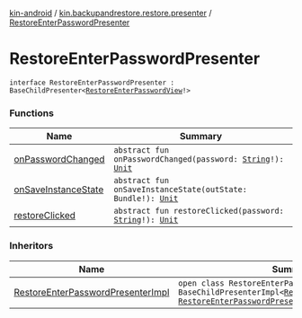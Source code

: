 [kin-android](../../index.md) / [kin.backupandrestore.restore.presenter](../index.md) / [RestoreEnterPasswordPresenter](./index.md)

# RestoreEnterPasswordPresenter

`interface RestoreEnterPasswordPresenter : BaseChildPresenter<`[`RestoreEnterPasswordView`](../../kin.backupandrestore.restore.view/-restore-enter-password-view/index.md)`!>`

### Functions

| Name | Summary |
|---|---|
| [onPasswordChanged](on-password-changed.md) | `abstract fun onPasswordChanged(password: `[`String`](https://kotlinlang.org/api/latest/jvm/stdlib/kotlin/-string/index.html)`!): `[`Unit`](https://kotlinlang.org/api/latest/jvm/stdlib/kotlin/-unit/index.html) |
| [onSaveInstanceState](on-save-instance-state.md) | `abstract fun onSaveInstanceState(outState: Bundle!): `[`Unit`](https://kotlinlang.org/api/latest/jvm/stdlib/kotlin/-unit/index.html) |
| [restoreClicked](restore-clicked.md) | `abstract fun restoreClicked(password: `[`String`](https://kotlinlang.org/api/latest/jvm/stdlib/kotlin/-string/index.html)`!): `[`Unit`](https://kotlinlang.org/api/latest/jvm/stdlib/kotlin/-unit/index.html) |

### Inheritors

| Name | Summary |
|---|---|
| [RestoreEnterPasswordPresenterImpl](../-restore-enter-password-presenter-impl/index.md) | `open class RestoreEnterPasswordPresenterImpl : BaseChildPresenterImpl<`[`RestoreEnterPasswordView`](../../kin.backupandrestore.restore.view/-restore-enter-password-view/index.md)`!>, `[`RestoreEnterPasswordPresenter`](./index.md) |
